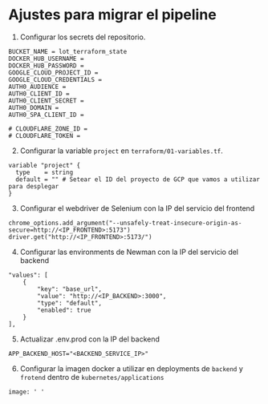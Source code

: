 # Ajustes para migrar el pipeline

1. Configurar los secrets del repositorio.

```
BUCKET_NAME = lot_terraform_state
DOCKER_HUB_USERNAME =
DOCKER_HUB_PASSWORD =
GOOGLE_CLOUD_PROJECT_ID =
GOOGLE_CLOUD_CREDENTIALS =
AUTH0_AUDIENCE =
AUTH0_CLIENT_ID =
AUTH0_CLIENT_SECRET =
AUTH0_DOMAIN =
AUTH0_SPA_CLIENT_ID =

# CLOUDFLARE_ZONE_ID =
# CLOUDFLARE_TOKEN =
```

2. Configurar la variable `project` en `terraform/01-variables.tf`.

```
variable "project" {
  type    = string
  default = "" # Setear el ID del proyecto de GCP que vamos a utilizar para desplegar
}
```

3. Configurar el webdriver de Selenium con la IP del servicio del frontend

```
chrome_options.add_argument("--unsafely-treat-insecure-origin-as-secure=http://<IP_FRONTEND>:5173")
driver.get("http://<IP_FRONTEND>:5173/")
```

4. Configurar las environments de Newman con la IP del servicio del backend

```
"values": [
	{
		"key": "base_url",
		"value": "http://<IP_BACKEND>:3000",
		"type": "default",
		"enabled": true
	}
],
```

5. Actualizar .env.prod con la IP del backend

```
APP_BACKEND_HOST="<BACKEND_SERVICE_IP>"
```

6. Configurar la imagen docker a utilizar en deployments de `backend` y `frotend` dentro de `kubernetes/applications`

```
image: ' '
```
